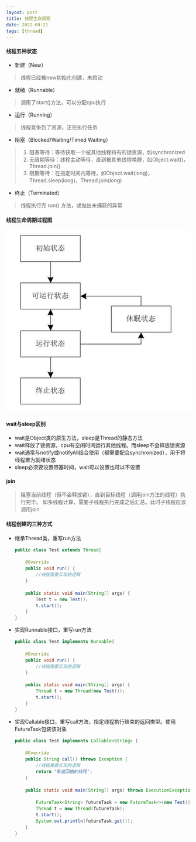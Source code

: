 ```yaml
---
layout: post
title: 线程生命周期
date: 2022-09-21
tags: [thread]
---
```


#### 线程五种状态
- 新建（New）
> 线程已经被new初始化创建，未启动
- 就绪（Runnable）
> 调用了start()方法，可以分配cpu执行
- 运行（Running）
> 线程竞争到了资源，正在执行任务
- 阻塞（Blocked/Waiting/Timed Waiting）
> 1. 阻塞等待：等待获取一个被其他线程持有的锁资源，如synchronized
> 2. 无限期等待：线程主动等待，直到被其他线程唤醒，如Object.wait()，Thread.join()
> 3. 限期等待：在指定时间内等待，如Object.wait(long)，Thread.sleep(long)，Thread.join(long)
- 终止（Terminated）
> 线程执行完 run() 方法，或抛出未捕获的异常

#### 线程生命周期过程图
![线程生命周期过程图](/images/thread.png)

#### wait与sleep区别
- wait是Object类的原生方法，sleep是Thread的静态方法
- wait释放了锁资源，cpu有空闲时间运行其他线程。而sleep不会释放锁资源
- wait通常与notify或notifyAll结合使用（都需要配合synchronized），用于将线程置为就绪状态
- sleep必须要设置阻塞时间，wait可以设置也可以不设置

#### join
> 阻塞当前线程（但不会释放锁），直到目标线程（调用join方法的线程）执行完毕。
> 如多线程计算，需要子线程执行完成之后汇总。此时子线程应该调用join
    
#### 线程创建的三种方式
- 继承Thread类，重写run方法
    ```java
    public class Test extends Thread{
    
        @Override
        public void run() {
            //线程需要实现的逻辑
        }
    
        public static void main(String[] args) {
            Test t = new Test();
            t.start();
        }
    }
    ```
- 实现Runnable接口，重写run方法
    ```java
    public class Test implements Runnable{
    
        @Override
        public void run() {
            //线程需要实现的逻辑
        }
    
        public static void main(String[] args) {
            Thread t = new Thread(new Test());
            t.start();
        }
    }
    ```
- 实现Callable接口，重写call方法，指定线程执行结束的返回类型。使用FutureTask包装该对象
    ```java
    public class Test implements Callable<String> {
    
        @Override
        public String call() throws Exception {
            //线程需要实现的逻辑
            return "有返回值的线程";
        }
    
        public static void main(String[] args) throws ExecutionException, InterruptedException {
    
            FutureTask<String> futureTask = new FutureTask<>(new Test());
            Thread t = new Thread(futureTask);
            t.start();
            System.out.println(futureTask.get());
        }
    }
    ```
    







